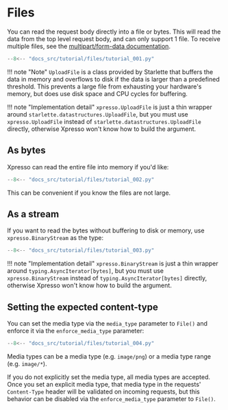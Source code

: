 # Files

You can read the request body directly into a file or bytes.
This will read the data from the top level request body, and can only support 1 file.
To receive multiple files, see the [multipart/form-data documentation].

```python
--8<-- "docs_src/tutorial/files/tutorial_001.py"
```

!!! note "Note"
    `UploadFile` is a class provided by Starlette that buffers the data in memory and overflows to disk if the data is larger than a predefined threshold.
    This prevents a large file from exhausting your hardware's memory, but does use disk space and CPU cycles for buffering.

!!! note "Implementation detail"
    `xpresso.UploadFile` is just a thin wrapper around `starlette.datastructures.UploadFile`, but you must use `xpresso.UploadFile` instead of `starlette.datastructures.UploadFile` directly, otherwise Xpresso won't know how to build the argument.

## As bytes

Xpresso can read the entire file into memory if you'd like:

```python
--8<-- "docs_src/tutorial/files/tutorial_002.py"
```

This can be convenient if you know the files are not large.

## As a stream

If you want to read the bytes without buffering to disk or memory, use `xpresso.BinaryStream` as the type:

```python
--8<-- "docs_src/tutorial/files/tutorial_003.py"
```

!!! note "Implementation detail"
    `xpresso.BinaryStream` is just a thin wrapper around `typing.AsyncIterator[bytes]`, but you must use `xpresso.BinaryStream` instead of `typing.AsyncIterator[bytes]` directly, otherwise Xpresso won't know how to build the argument.

## Setting the expected content-type

You can set the media type via the `media_type` parameter to `File()` and enforce it via the `enforce_media_type` parameter:

```python
--8<-- "docs_src/tutorial/files/tutorial_004.py"
```

Media types can be a media type (e.g. `image/png`) or a media type range (e.g. `image/*`).

If you do not explicitly set the media type, all media types are accepted.
Once you set an explicit media type, that media type in the requests' `Content-Type` header will be validated on incoming requests, but this behavior can be disabled via the `enforce_media_type` parameter to `File()`.

[multipart/form-data documentation]: forms.md#multipart-requests
